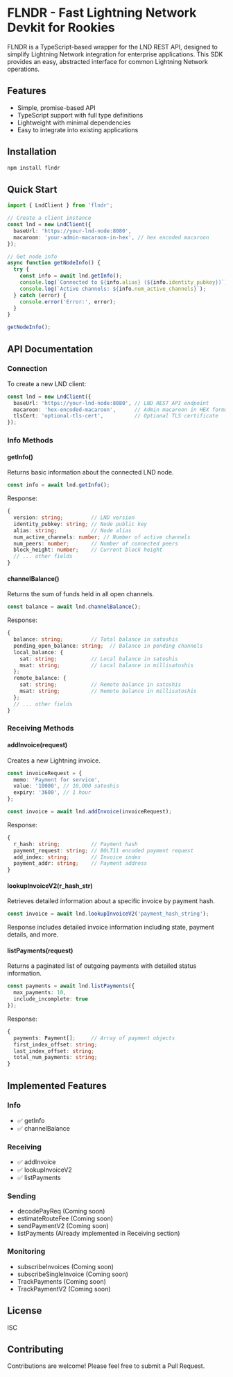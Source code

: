 # FLNDR - Fast Lightning Network Devkit for Rookies

FLNDR is a TypeScript-based wrapper for the LND REST API, designed to simplify Lightning Network integration for enterprise applications. This SDK provides an easy, abstracted interface for common Lightning Network operations.

## Features

- Simple, promise-based API
- TypeScript support with full type definitions
- Lightweight with minimal dependencies
- Easy to integrate into existing applications

## Installation

```bash
npm install flndr
```

## Quick Start

```typescript
import { LndClient } from 'flndr';

// Create a client instance
const lnd = new LndClient({
  baseUrl: 'https://your-lnd-node:8080',
  macaroon: 'your-admin-macaroon-in-hex', // hex encoded macaroon
});

// Get node info
async function getNodeInfo() {
  try {
    const info = await lnd.getInfo();
    console.log(`Connected to ${info.alias} (${info.identity_pubkey})`);
    console.log(`Active channels: ${info.num_active_channels}`);
  } catch (error) {
    console.error('Error:', error);
  }
}

getNodeInfo();
```

## API Documentation

### Connection

To create a new LND client:

```typescript
const lnd = new LndClient({
  baseUrl: 'https://your-lnd-node:8080', // LND REST API endpoint
  macaroon: 'hex-encoded-macaroon',      // Admin macaroon in HEX format
  tlsCert: 'optional-tls-cert',          // Optional TLS certificate
});
```

### Info Methods

#### getInfo()

Returns basic information about the connected LND node.

```typescript
const info = await lnd.getInfo();
```

Response:
```typescript
{
  version: string;         // LND version
  identity_pubkey: string; // Node public key
  alias: string;           // Node alias
  num_active_channels: number; // Number of active channels
  num_peers: number;       // Number of connected peers
  block_height: number;    // Current block height
  // ... other fields
}
```

#### channelBalance()

Returns the sum of funds held in all open channels.

```typescript
const balance = await lnd.channelBalance();
```

Response:
```typescript
{
  balance: string;         // Total balance in satoshis
  pending_open_balance: string;  // Balance in pending channels
  local_balance: {
    sat: string;           // Local balance in satoshis
    msat: string;          // Local balance in millisatoshis
  };
  remote_balance: {
    sat: string;           // Remote balance in satoshis
    msat: string;          // Remote balance in millisatoshis
  };
  // ... other fields
}
```

### Receiving Methods

#### addInvoice(request)

Creates a new Lightning invoice.

```typescript
const invoiceRequest = {
  memo: 'Payment for service',
  value: '10000', // 10,000 satoshis
  expiry: '3600', // 1 hour
};

const invoice = await lnd.addInvoice(invoiceRequest);
```

Response:
```typescript
{
  r_hash: string;          // Payment hash
  payment_request: string; // BOLT11 encoded payment request
  add_index: string;       // Invoice index
  payment_addr: string;    // Payment address
}
```

#### lookupInvoiceV2(r_hash_str)

Retrieves detailed information about a specific invoice by payment hash.

```typescript
const invoice = await lnd.lookupInvoiceV2('payment_hash_string');
```

Response includes detailed invoice information including state, payment details, and more.

#### listPayments(request)

Returns a paginated list of outgoing payments with detailed status information.

```typescript
const payments = await lnd.listPayments({
  max_payments: 10,
  include_incomplete: true
});
```

Response:
```typescript
{
  payments: Payment[];     // Array of payment objects
  first_index_offset: string;
  last_index_offset: string;
  total_num_payments: string;
}
```

## Implemented Features

### Info
- ✅ getInfo
- ✅ channelBalance

### Receiving
- ✅ addInvoice
- ✅ lookupInvoiceV2
- ✅ listPayments

### Sending
- decodePayReq (Coming soon)
- estimateRouteFee (Coming soon)
- sendPaymentV2 (Coming soon)
- listPayments (Already implemented in Receiving section)

### Monitoring
- subscribeInvoices (Coming soon)
- subscribeSingleInvoice (Coming soon)
- TrackPayments (Coming soon)
- TrackPaymentV2 (Coming soon)

## License

ISC

## Contributing

Contributions are welcome! Please feel free to submit a Pull Request.

